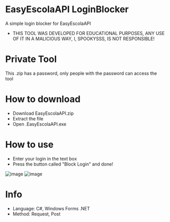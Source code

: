 # EasyEscolaAPI LoginBlocker
A simple login blocker for EasyEscolaAPI
* THIS TOOL WAS DEVELOPED FOR EDUCATIONAL PURPOSES, ANY USE OF IT IN A MALICIOUS WAY, I, SPOOKYSSS, IS NOT RESPONSIBLE!

# Private Tool
This .zip has a password, only people with the password can access the tool

# How to download
* Download EasyEscolaAPI.zip
* Extract the file
* Open .EasyEscolaAPI.exe

# How to use
* Enter your login in the text box
* Press the button called "Block Login" and done!

![image](https://user-images.githubusercontent.com/81113363/201953199-143e3950-501d-422d-965c-f980755b4709.png)
![image](https://user-images.githubusercontent.com/81113363/201953912-afb7ff99-2012-46d0-bb52-fdf1a38b4822.png)

# Info
* Language: C#, Windows Forms .NET
* Method: Request, Post

